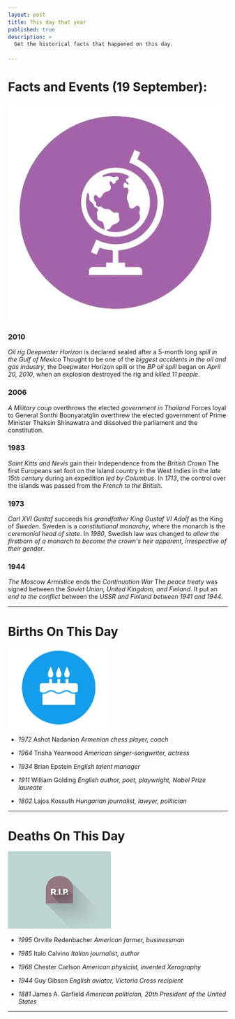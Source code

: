 ```yaml
---
layout: post
title: This day that year
published: true
description: >
  Get the historical facts that happened on this day.

---
```

# Facts and Events (19 September):

![Fact](/assets/img/blog/fact.jpg)

### 2010
*Oil rig Deepwater Horizon* is declared sealed after a 5-month long *spill in the Gulf of Mexico*
Thought to be one of the *biggest accidents in the oil and gas industry*, the Deepwater Horizon spill or the *BP oil spill* began on *April 20, 2010*, when an explosion destroyed the rig and *killed 11 people*.

### 2006
*A Military coup* overthrows the elected *government in Thailand*
Forces loyal to General Sonthi Boonyaratglin overthrew the elected government of Prime Minister Thaksin Shinawatra and dissolved the parliament and the constitution.

### 1983
*Saint Kitts and Nevis* gain their Independence from the *British Crown*
The first Europeans set foot on the Island country in the West Indies in the *late 15th century* during an expedition *led by Columbus*. In *1713*, the control over the islands was passed from the *French to the British*.

### 1973
*Carl XVI Gustaf* succeeds his *grandfather King Gustaf VI Adolf* as the King of *Sweden*.
Sweden is a *constitutional monarchy*, where the monarch is the *ceremonial head of state*. In *1980*, Swedish law was changed to *allow the firstborn of a monarch to become the crown's heir apparent, irrespective of their gender*.

### 1944
*The Moscow Armistice* ends the *Continuation War*
The *peace treaty* was signed between the *Soviet Union, United Kingdom, and Finland*. It put an *end to the conflict* between the *USSR and Finland between 1941 and 1944*.


---
# Births On This Day

![Bday](/assets/img/blog/bday.jpg)

* *1972* Ashot Nadanian
*Armenian chess player, coach*

* *1964* Trisha Yearwood
*American singer-songwriter, actress*

* *1934* Brian Epstein
*English talent manager*

* *1911* William Golding
*English author, poet, playwright, Nobel Prize laureate*

* *1802* Lajos Kossuth
*Hungarian journalist, lawyer, politician*

---

# Deaths On This Day

![Rip](/assets/img/blog/rip.jpg)

* *1995* Orville Redenbacher
*American farmer, businessman*

* *1985* Italo Calvino
*Italian journalist, author*

* *1968* Chester Carlson
*American physicist, invented Xerography*

* *1944* Guy Gibson
*English aviator, Victoria Cross recipient*

* *1881* James A. Garfield
*American politician, 20th President of the United States*

---
